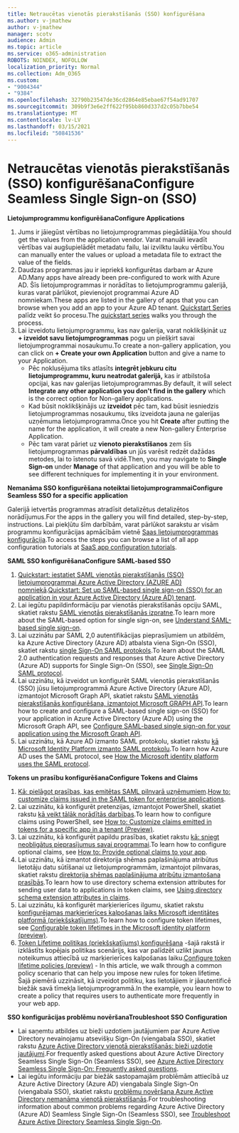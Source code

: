 ```yaml
---
title: Netraucētas vienotās pierakstīšanās (SSO) konfigurēšana
ms.author: v-jmathew
author: v-jmathew
manager: scotv
audience: Admin
ms.topic: article
ms.service: o365-administration
ROBOTS: NOINDEX, NOFOLLOW
localization_priority: Normal
ms.collection: Adm_O365
ms.custom:
- "9004344"
- "9384"
ms.openlocfilehash: 32790b23547de36cd2864e85ebae67f54ad91707
ms.sourcegitcommit: 309b9f3e6e2ff622f95bb860d337d2c05b7bbe54
ms.translationtype: MT
ms.contentlocale: lv-LV
ms.lasthandoff: 03/15/2021
ms.locfileid: "50841536"
---
```

# <a name="configure-seamless-single-sign-on-sso"></a><span data-ttu-id="8109a-102">Netraucētas vienotās pierakstīšanās (SSO) konfigurēšana</span><span class="sxs-lookup"><span data-stu-id="8109a-102">Configure Seamless Single Sign-on (SSO)</span></span>

<span data-ttu-id="8109a-103">**Lietojumprogrammu konfigurēšana**</span><span class="sxs-lookup"><span data-stu-id="8109a-103">**Configure Applications**</span></span>

1. <span data-ttu-id="8109a-104">Jums ir jāiegūst vērtības no lietojumprogrammas piegādātāja.</span><span class="sxs-lookup"><span data-stu-id="8109a-104">You should get the values from the application vendor.</span></span> <span data-ttu-id="8109a-105">Varat manuāli ievadīt vērtības vai augšupielādēt metadatu failu, lai izvilktu lauku vērtību.</span><span class="sxs-lookup"><span data-stu-id="8109a-105">You can manually enter the values or upload a metadata file to extract the value of the fields.</span></span>
2. <span data-ttu-id="8109a-106">Daudzas programmas jau ir iepriekš konfigurētas darbam ar Azure AD.</span><span class="sxs-lookup"><span data-stu-id="8109a-106">Many apps have already been pre-configured to work with Azure AD.</span></span> <span data-ttu-id="8109a-107">Šīs lietojumprogrammas ir norādītas to lietojumprogrammu galerijā, kuras varat pārlūkot, pievienojot programmai Azure AD nomniekam.</span><span class="sxs-lookup"><span data-stu-id="8109a-107">These apps are listed in the gallery of apps that you can browse when you add an app to your Azure AD tenant.</span></span> <span data-ttu-id="8109a-108">[Quickstart Series](https://docs.microsoft.com/azure/active-directory/manage-apps/add-application-portal-configure) palīdz veikt šo procesu.</span><span class="sxs-lookup"><span data-stu-id="8109a-108">The [quickstart series](https://docs.microsoft.com/azure/active-directory/manage-apps/add-application-portal-configure) walks you through the process.</span></span>
3. <span data-ttu-id="8109a-109">Lai izveidotu lietojumprogrammu, kas nav galerija, varat noklikšķināt uz **+ izveidot savu lietojumprogrammas** pogu un piešķirt savai lietojumprogrammai nosaukumu.</span><span class="sxs-lookup"><span data-stu-id="8109a-109">To create a non-gallery application, you can click on **+ Create your own Application** button and give a name to your Application.</span></span>
    - <span data-ttu-id="8109a-110">Pēc noklusējuma tiks atlasīts **integrēt jebkuru citu lietojumprogrammu, kuru neatrodat galerijā,** kas ir atbilstoša opcijai, kas nav galerijas lietojumprogrammas.</span><span class="sxs-lookup"><span data-stu-id="8109a-110">By default, it will select **Integrate any other application you don't find in the gallery** which is the correct option for Non-gallery applications.</span></span>
    - <span data-ttu-id="8109a-111">Kad būsit noklikšķinājis uz **izveidot** pēc tam, kad būsit iesniedzis lietojumprogrammas nosaukumu, tiks izveidota jauna ne galerijas uzņēmuma lietojumprogramma.</span><span class="sxs-lookup"><span data-stu-id="8109a-111">Once you hit **Create** after putting the name for the application, it will create a new Non-gallery Enterprise Application.</span></span>
    - <span data-ttu-id="8109a-112">Pēc tam varat pāriet uz **vienoto pierakstīšanos** zem šīs lietojumprogrammas **pārvaldības** un jūs varēsit redzēt dažādas metodes, lai to īstenotu savā vidē.</span><span class="sxs-lookup"><span data-stu-id="8109a-112">Then, you may navigate to **Single Sign-on** under **Manage** of that application and you will be able to see different techniques for implementing it in your environment.</span></span>

<span data-ttu-id="8109a-113">**Nemanāma SSO konfigurēšana noteiktai lietojumprogrammai**</span><span class="sxs-lookup"><span data-stu-id="8109a-113">**Configure Seamless SSO for a specific application**</span></span>

<span data-ttu-id="8109a-114">Galerijā ietvertās programmas atradīsit detalizētus detalizētos norādījumus.</span><span class="sxs-lookup"><span data-stu-id="8109a-114">For the apps in the gallery you will find detailed, step-by-step, instructions.</span></span> <span data-ttu-id="8109a-115">Lai piekļūtu šīm darbībām, varat pārlūkot sarakstu ar visām programmu konfigurācijas apmācībām vietnē [Saas lietojumprogrammas konfigurācija](https://docs.microsoft.com/azure/active-directory/saas-apps/tutorial-list).</span><span class="sxs-lookup"><span data-stu-id="8109a-115">To access the steps you can browse a list of all app configuration tutorials at [SaaS app configuration tutorials](https://docs.microsoft.com/azure/active-directory/saas-apps/tutorial-list).</span></span>

<span data-ttu-id="8109a-116">**SAML SSO konfigurēšana**</span><span class="sxs-lookup"><span data-stu-id="8109a-116">**Configure SAML-based SSO**</span></span>

1. <span data-ttu-id="8109a-117">[Quickstart: iestatiet SAML vienotās pierakstīšanās (SSO) lietojumprogrammai Azure Active Directory (AZURE AD) nomniekā](https://docs.microsoft.com/azure/active-directory/manage-apps/add-application-portal-setup-sso).</span><span class="sxs-lookup"><span data-stu-id="8109a-117">[Quickstart: Set up SAML-based single sign-on (SSO) for an application in your Azure Active Directory (Azure AD) tenant](https://docs.microsoft.com/azure/active-directory/manage-apps/add-application-portal-setup-sso).</span></span>
2. <span data-ttu-id="8109a-118">Lai iegūtu papildinformāciju par vienotās pierakstīšanās opciju SAML, skatiet rakstu [SAML vienotās pierakstīšanās izpratne](https://docs.microsoft.com/azure/active-directory/manage-apps/configure-saml-single-sign-on).</span><span class="sxs-lookup"><span data-stu-id="8109a-118">To learn more about the SAML-based option for single sign-on, see [Understand SAML-based single sign-on](https://docs.microsoft.com/azure/active-directory/manage-apps/configure-saml-single-sign-on).</span></span>
3. <span data-ttu-id="8109a-119">Lai uzzinātu par SAML 2,0 autentifikācijas pieprasījumiem un atbildēm, ka Azure Active Directory (Azure AD) atbalsta viena Sign-On (SSO), skatiet rakstu [single Sign-On SAML protokols](https://docs.microsoft.com/azure/active-directory/develop/single-sign-on-saml-protocol).</span><span class="sxs-lookup"><span data-stu-id="8109a-119">To learn about the SAML 2.0 authentication requests and responses that Azure Active Directory (Azure AD) supports for Single Sign-On (SSO), see [Single Sign-On SAML protocol](https://docs.microsoft.com/azure/active-directory/develop/single-sign-on-saml-protocol).</span></span>
4. <span data-ttu-id="8109a-120">Lai uzzinātu, kā izveidot un konfigurēt SAML vienotās pierakstīšanās (SSO) jūsu lietojumprogrammā Azure Active Directory (Azure AD), izmantojot Microsoft Graph API, skatiet rakstu [SAML vienotās pierakstīšanās konfigurēšana, izmantojot Microsoft GRAPH API](https://docs.microsoft.com/graph/application-saml-sso-configure-api).</span><span class="sxs-lookup"><span data-stu-id="8109a-120">To learn how to create and configure a SAML-based single sign-on (SSO) for your application in Azure Active Directory (Azure AD) using the Microsoft Graph API, see [Configure SAML-based single sign-on for your application using the Microsoft Graph API](https://docs.microsoft.com/graph/application-saml-sso-configure-api).</span></span>
5. <span data-ttu-id="8109a-121">Lai uzzinātu, kā Azure AD izmanto SAML protokolu, skatiet rakstu [kā Microsoft Identity Platform izmanto SAML protokolu](https://docs.microsoft.com/azure/active-directory/develop/active-directory-saml-protocol-reference).</span><span class="sxs-lookup"><span data-stu-id="8109a-121">To learn how Azure AD uses the SAML protocol, see [How the Microsoft identity platform uses the SAML protocol](https://docs.microsoft.com/azure/active-directory/develop/active-directory-saml-protocol-reference).</span></span>

<span data-ttu-id="8109a-122">**Tokens un prasību konfigurēšana**</span><span class="sxs-lookup"><span data-stu-id="8109a-122">**Configure Tokens and Claims**</span></span>

1. <span data-ttu-id="8109a-123">[Kā: pielāgot prasības, kas emitētas SAML pilnvarā uzņēmumiem](https://docs.microsoft.com/azure/active-directory/develop/active-directory-saml-claims-customization).</span><span class="sxs-lookup"><span data-stu-id="8109a-123">[How to: customize claims issued in the SAML token for enterprise applications](https://docs.microsoft.com/azure/active-directory/develop/active-directory-saml-claims-customization).</span></span>
2. <span data-ttu-id="8109a-124">Lai uzzinātu, kā konfigurēt pretenzijas, izmantojot PowerShell, skatiet rakstu [kā veikt tālāk norādītās darbības](https://docs.microsoft.com/azure/active-directory/develop/active-directory-claims-mapping).</span><span class="sxs-lookup"><span data-stu-id="8109a-124">To learn how to configure claims using PowerShell, see [How to: Customize claims emitted in tokens for a specific app in a tenant (Preview)](https://docs.microsoft.com/azure/active-directory/develop/active-directory-claims-mapping).</span></span>
3. <span data-ttu-id="8109a-125">Lai uzzinātu, kā konfigurēt papildu prasības, skatiet rakstu [kā: sniegt neobligātus pieprasījumus savai programmai](https://docs.microsoft.com/azure/active-directory/develop/active-directory-optional-claims).</span><span class="sxs-lookup"><span data-stu-id="8109a-125">To learn how to configure optional claims, see [How to: Provide optional claims to your app](https://docs.microsoft.com/azure/active-directory/develop/active-directory-optional-claims).</span></span>
4. <span data-ttu-id="8109a-126">Lai uzzinātu, kā izmantot direktorija shēmas paplašinājuma atribūtus lietotāju datu sūtīšanai uz lietojumprogrammām, izmantojot pilnvaras, skatiet rakstu [direktorija shēmas paplašinājuma atribūtu izmantošana prasībās](https://docs.microsoft.com/azure/active-directory/develop/active-directory-schema-extensions).</span><span class="sxs-lookup"><span data-stu-id="8109a-126">To learn how to use directory schema extension attributes for sending user data to applications in token claims, see [Using directory schema extension attributes in claims](https://docs.microsoft.com/azure/active-directory/develop/active-directory-schema-extensions).</span></span>
5. <span data-ttu-id="8109a-127">Lai uzzinātu, kā konfigurēt marķierierīces ilgumu, skatiet rakstu [konfigurējamas marķierierīces kalpošanas laiks Microsoft identitātes platformā (priekšskatījums)](https://docs.microsoft.com/azure/active-directory/develop/active-directory-configurable-token-lifetimes).</span><span class="sxs-lookup"><span data-stu-id="8109a-127">To learn how to configure token lifetimes, see [Configurable token lifetimes in the Microsoft identity platform (preview)](https://docs.microsoft.com/azure/active-directory/develop/active-directory-configurable-token-lifetimes).</span></span>
6. <span data-ttu-id="8109a-128">[Token Lifetime politikas (priekšskatījums) konfigurēšana](https://docs.microsoft.com/azure/active-directory/develop/configure-token-lifetimes) -šajā rakstā ir izklāstīts kopējais politikas scenārijs, kas var palīdzēt uzlikt jaunus noteikumus attiecībā uz marķierierīces kalpošanas laiku.</span><span class="sxs-lookup"><span data-stu-id="8109a-128">[Configure token lifetime policies (preview)](https://docs.microsoft.com/azure/active-directory/develop/configure-token-lifetimes) - In this article, we walk through a common policy scenario that can help you impose new rules for token lifetime.</span></span> <span data-ttu-id="8109a-129">Šajā piemērā uzzināsit, kā izveidot politiku, kas lietotājiem ir jāautentificē biežāk savā tīmekļa lietojumprogrammā.</span><span class="sxs-lookup"><span data-stu-id="8109a-129">In the example, you learn how to create a policy that requires users to authenticate more frequently in your web app.</span></span>

<span data-ttu-id="8109a-130">**SSO konfigurācijas problēmu novēršana**</span><span class="sxs-lookup"><span data-stu-id="8109a-130">**Troubleshoot SSO Configuration**</span></span>

- <span data-ttu-id="8109a-131">Lai saņemtu atbildes uz bieži uzdotiem jautājumiem par Azure Active Directory nevainojamu atsevišķu Sign-On (viengabala SSO), skatiet rakstu [Azure Active Directory vienotā pierakstīšanās: bieži uzdotie jautājumi](https://docs.microsoft.com/azure/active-directory/hybrid/how-to-connect-sso-faq).</span><span class="sxs-lookup"><span data-stu-id="8109a-131">For frequently asked questions about Azure Active Directory Seamless Single Sign-On (Seamless SSO), see [Azure Active Directory Seamless Single Sign-On: Frequently asked questions](https://docs.microsoft.com/azure/active-directory/hybrid/how-to-connect-sso-faq).</span></span>
- <span data-ttu-id="8109a-132">Lai iegūtu informāciju par biežāk sastopamajām problēmām attiecībā uz Azure Active Directory (Azure AD) viengabala Single Sign-On (viengabala SSO), skatiet rakstu [problēmu novēršana Azure Active Directory nemanāma vienotā pierakstīšanās](https://docs.microsoft.com/azure/active-directory/hybrid/tshoot-connect-sso).</span><span class="sxs-lookup"><span data-stu-id="8109a-132">For troubleshooting information about common problems regarding Azure Active Directory (Azure AD) Seamless Single Sign-On (Seamless SSO), see [Troubleshoot Azure Active Directory Seamless Single Sign-On](https://docs.microsoft.com/azure/active-directory/hybrid/tshoot-connect-sso).</span></span>
